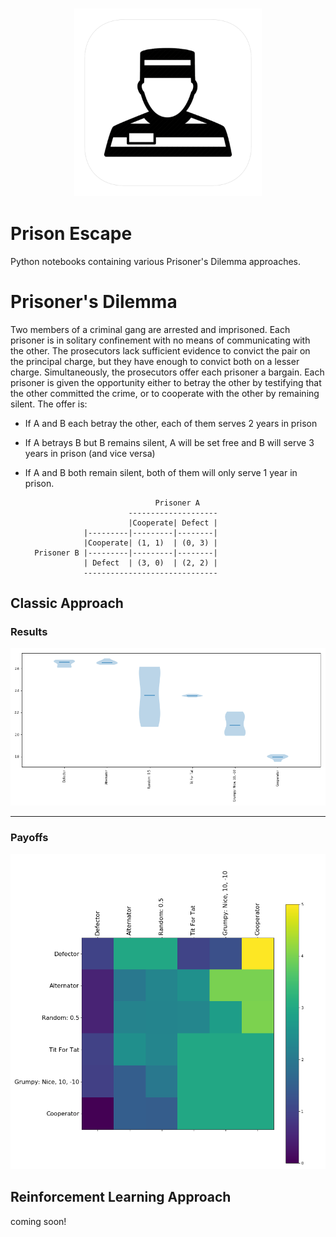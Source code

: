 <h3 align="center">
  <img src="assets/prison_escape_icon_web.png" width="300">
</h3>

# Prison Escape

Python notebooks containing various Prisoner's Dilemma approaches.

# Prisoner's Dilemma

Two members of a criminal gang are arrested and imprisoned. Each prisoner is in solitary confinement with no means of communicating with the other. The prosecutors lack sufficient evidence to convict the pair on the principal charge, but they have enough to convict both on a lesser charge. Simultaneously, the prosecutors offer each prisoner a bargain. Each prisoner is given the opportunity either to betray the other by testifying that the other committed the crime, or to cooperate with the other by remaining silent. The offer is:

* If A and B each betray the other, each of them serves 2 years in prison
* If A betrays B but B remains silent, A will be set free and B will serve 3 years in prison (and vice versa)
* If A and B both remain silent, both of them will only serve 1 year in prison.


	
	                               Prisoner A
	                         --------------------     
	                         |Cooperate| Defect |    
	               |---------|---------|--------|
	               |Cooperate| (1, 1)  | (0, 3) |
	    Prisoner B |---------|---------|--------|
	               | Defect  | (3, 0)  | (2, 2) |
	               ------------------------------
           

## Classic Approach

### Results

<img src="output/classic_tournament_results.png">

---

### Payoffs

<img src="output/classic_tournament_payoffs.png">

## Reinforcement Learning Approach
coming soon!
